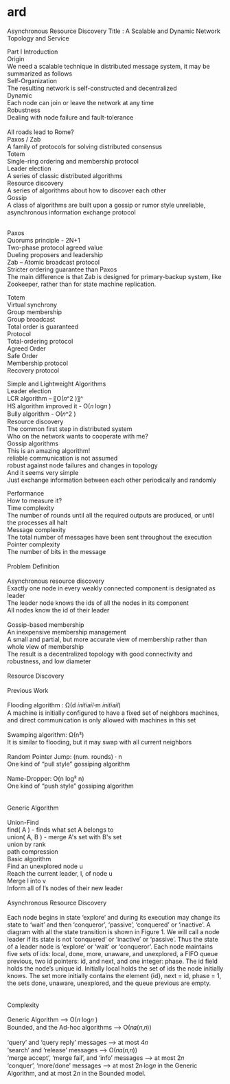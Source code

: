 # ard
Asynchronous Resource Discovery
Title : A Scalable and Dynamic Network Topology and Service

Part Ⅰ	Introduction</br>
Origin</br>
We need a scalable technique in distributed message system, it may be summarized as follows </br>
Self-Organization</br>
The resulting network is self-constructed  and decentralized</br>
Dynamic</br>
Each node can join or leave the network  at any time</br>
Robustness</br>
Dealing with node failure and fault-tolerance</br>
</br>
All roads  lead to Rome?</br>
Paxos / Zab</br>
A family of protocols for solving distributed consensus</br>
Totem</br>
Single-ring ordering  and membership protocol</br>
Leader election</br>
A series of classic distributed algorithms </br>
Resource discovery</br>
A series of algorithms about how to discover each other</br>
Gossip</br>
A class of algorithms are built upon a gossip or rumor style unreliable, asynchronous information exchange protocol</br>
</br>

Paxos</br>
Quorums principle - 2N+1</br>
Two-phase protocol agreed value</br>
Dueling proposers and leadership</br>
Zab – Atomic broadcast protocol</br>
Stricter ordering guarantee than Paxos</br>
The main difference is that Zab is designed for primary-backup system, like Zookeeper, rather than for state machine replication.</br>

Totem</br>
Virtual synchrony</br>
Group membership</br>
Group broadcast</br>
Total order is guaranteed</br>
Protocol</br>
Total-ordering protocol</br>
Agreed Order</br>
Safe Order</br>
Membership protocol</br>
Recovery protocol</br>

Simple and Lightweight Algorithms</br>
Leader election</br>
LCR algorithm – 〖Ο(𝑛^2 )〗^</br>
HS algorithm improved it - Ο(𝑛 log⁡𝑛 )</br>
Bully algorithm - Ο(𝑛^2 )</br>
Resource discovery</br>
The common first step in distributed system</br>
Who on the network wants to cooperate with me?</br>
Gossip algorithms</br>
This is an amazing algorithm!</br>
reliable communication is not assumed</br>
robust against node failures and changes in topology</br>
And it seems very simple</br>
Just exchange information between each other periodically and randomly</br>

Performance</br>
How to measure it?</br>
Time complexity</br>
The number of rounds until all the required outputs are produced, or until the processes all halt</br>
Message complexity</br>
The total number of messages have been sent throughout the execution</br>
Pointer complexity</br>
The number of bits in the message</br>
</br>
Problem Definition</br>
</br>
Asynchronous  resource discovery</br>
Exactly one node in every weakly connected component is designated as leader</br>
The leader node knows the ids of all the nodes in its component</br>
All nodes know the id of their leader</br>
</br>
Gossip-based membership</br>
An inexpensive membership management </br>
A small and partial, but more accurate view of membership rather than whole view of membership</br>
The result is a decentralized topology with good connectivity and robustness, and low diameter</br>
</br>
Resource Discovery</br>
</br>
Previous Work</br>
</br>
Flooding algorithm :  Ω(d 𝑖𝑛𝑖𝑡𝑖𝑎𝑖𝑙·m 𝑖𝑛𝑖𝑡𝑖𝑎𝑖𝑙)</br>
A machine is initially configured to have a fixed set of neighbors machines, and direct communication is only allowed with machines in this set
</br></br>
Swamping algorithm:  Ω(n²)</br>
It is similar to flooding, but it may swap with all current neighbors</br>
</br>
Random Pointer Jump:  (num. rounds) · n</br>
One kind of “pull style” gossiping algorithm</br>
</br>
Name-Dropper:  O(n log² n)</br>
One kind of “push style” gossiping algorithm</br>
</br>
</br>
Generic Algorithm</br>
</br>
Union-Find</br>
find( A ) - finds what set A belongs to</br>
union( A, B ) - merge A's set with B's set</br>
union by rank</br>
path compression</br>
Basic algorithm</br>
Find an unexplored node u</br>
Reach the current leader, l, of node u</br>
Merge l into v</br>
Inform all of l’s nodes of their new leader</br>
</br>
Asynchronous Resource Discovery</br>
</br>
Each node begins in state ‘explore’ and during its execution may change its state to ‘wait’ and then
‘conqueror’, ‘passive’, ‘conquered’ or ‘inactive’. A diagram with all the state transition is shown in Figure 1.
We will call a node leader if its state is not ‘conquered’ or ‘inactive’ or ‘passive’. Thus the state of a leader
node is ‘explore’ or ‘wait’ or ‘conqueror’. Each node maintains five sets of ids: local, done, more, unaware,
and unexplored, a FIFO queue previous, two id pointers: id, and next, and one integer: phase. The id
field holds the node’s unique id. Initially local holds the set of ids the node initially knows. The set more
initially contains the element {id}, next = id, phase = 1, the sets done, unaware, unexplored, and the
queue previous are empty.</br>
</br>
</br>
Complexity</br>
</br>
Generic Algorithm ⟶ Ο(𝑛 log⁡𝑛 )</br>
Bounded, and the Ad-hoc algorithms ⟶ Ο(𝑛𝛼(𝑛,𝑛))</br>
</br>
‘query’ and ‘query reply’ messages ⟶ at most 4𝑛</br>
‘search’ and ‘release’ messages ⟶ Ο(𝑛𝛼(𝑛,𝑛))</br>
‘merge accept’, ‘merge fail’, and ‘info’ messages ⟶ at most 2𝑛</br>
‘conquer’, ‘more/done’ messages ⟶ at most 2𝑛∙log⁡𝑛 in the Generic Algorithm, and at most 2𝑛 in the Bounded model.</br>
